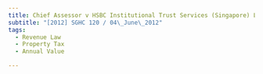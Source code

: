 ```yaml
---
title: Chief Assessor v HSBC Institutional Trust Services (Singapore) Ltd
subtitle: "[2012] SGHC 120 / 04\_June\_2012"
tags:
  - Revenue Law
  - Property Tax
  - Annual Value

---
```


